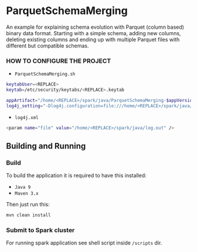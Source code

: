 # ParquetSchemaMerging
An example for explaining schema evolution with Parquet (column based) binary data format. Starting with a simple schema, adding new columns, deleting existing columns and ending up with multiple Parquet files with different but compatible schemas.

### HOW TO CONFIGURE THE PROJECT
- `ParquetSchemaMerging.sh`
```sh
keytabUser=<REPLACE>
keytab=/etc/security/keytabs/<REPLACE>.keytab

appArtifact="/home/<REPLACE>/spark/java/ParquetSchemaMerging-$appVersion.jar /user/<REPLACE>/ParquetSchemaMerging/"
log4j_setting="-Dlog4j.configuration=file:///home/<REPLACE>/spark/java/log4j.xml"
```
- `log4j.xml`
```sh
<param name="file" value="/home/<REPLACE>/spark/java/log.out" />
```

## Building and Running

### Build
To build the application it is required to have this installed:
- `Java 9`
- `Maven 3.x`

Then just run this:
```sh
mvn clean install
```

### Submit to Spark cluster
For running spark application see shell script inside `/scripts` dir.
